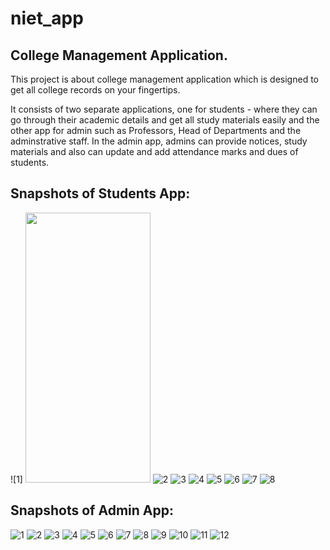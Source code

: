 # niet_app

## College Management Application.

This project is about college management application which is designed to get all college records on your fingertips.

It consists of two separate applications, one for students - where they can go through their academic details and get all study materials easily and the other app for admin such as Professors, Head of Departments and the adminstrative staff. In the admin app, admins can provide notices, study materials and also can update and add attendance marks and dues of students.

## Snapshots of Students App:

![1] <img src="https://user-images.githubusercontent.com/63455052/208287337-03afb506-5614-4858-8c26-3db824dcb664.jpg" width="200" height="432">
![2](https://user-images.githubusercontent.com/63455052/208287341-69be4744-07a8-4abc-97bc-15efe6577c56.jpg)
![3](https://user-images.githubusercontent.com/63455052/208287342-7278a081-aa9e-4b00-b588-b9802b683229.jpg)
![4](https://user-images.githubusercontent.com/63455052/208287349-3f754bcd-040f-4aaf-9c4e-4086704d7972.jpg)
![5](https://user-images.githubusercontent.com/63455052/208287352-2c00d7ea-609a-4f9c-a7e9-417356d2506a.jpg)
![6](https://user-images.githubusercontent.com/63455052/208287356-238eab6f-3ea0-4b5d-9147-41a22295924b.jpg)
![7](https://user-images.githubusercontent.com/63455052/208287362-c11410c6-72dd-4d18-8809-5a9cc584dbaf.jpg)
![8](https://user-images.githubusercontent.com/63455052/208287365-f1d0fe9b-873c-4066-8c40-8cae25499266.jpg)

## Snapshots of Admin App:

![1](https://user-images.githubusercontent.com/63455052/208287473-cf74861a-2729-4217-88a5-87a0e9979d0d.jpg)
![2](https://user-images.githubusercontent.com/63455052/208287478-a3e7e1bc-51c1-4c27-b6ea-2235a96df84b.jpg)
![3](https://user-images.githubusercontent.com/63455052/208287480-5223a032-cd14-4f4f-a6e2-659de7234d45.jpg)
![4](https://user-images.githubusercontent.com/63455052/208287485-c25c012a-e153-4709-aeb5-06318863dbd8.jpg)
![5](https://user-images.githubusercontent.com/63455052/208287487-42aaa0ef-6320-4fed-8e5e-a627c37f2ebc.jpg)
![6](https://user-images.githubusercontent.com/63455052/208287490-46e1663a-2499-47dc-9e45-e0a6ead36262.jpg)
![7](https://user-images.githubusercontent.com/63455052/208287493-2ae4a492-daac-40e9-aa0e-114ab86eeb2f.jpg)
![8](https://user-images.githubusercontent.com/63455052/208287498-0f46b9c3-956b-4c05-89ea-9c84b512d6c1.jpg)
![9](https://user-images.githubusercontent.com/63455052/208287501-ed32c36b-4a00-4cf0-a1e5-0640f0119205.jpg)
![10](https://user-images.githubusercontent.com/63455052/208287502-4d764870-0357-4ebd-96f1-edfccc9bd72c.jpg)
![11](https://user-images.githubusercontent.com/63455052/208287506-e93a508f-b982-44d3-b607-67f92e94b031.jpg)
![12](https://user-images.githubusercontent.com/63455052/208287508-e5fa4628-1b29-4f8c-b3cc-0d82f2996bfa.jpg)
